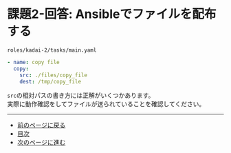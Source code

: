 # 課題2-回答: Ansibleでファイルを配布する

`roles/kadai-2/tasks/main.yaml`

```yaml
- name: copy file
  copy:
    src: ./files/copy_file
    dest: /tmp/copy_file
```

`src`の相対パスの書き方には正解がいくつかあります。  
実際に動作確認をしてファイルが送られていることを確認してください。

---

- [前のページに戻る](step4.md)
- [目次](README.md)
- [次のページに進む](step5.md)
